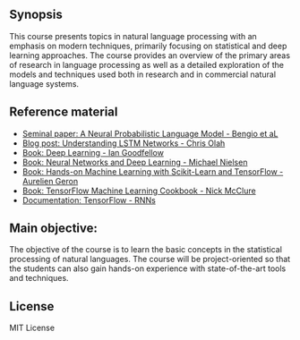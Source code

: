 ## Synopsis
This course presents topics in natural language processing with an emphasis on modern techniques, primarily focusing on statistical and deep learning approaches. The course provides an overview of the primary areas of research in language processing as well as a detailed exploration of the models and techniques used both in research and in commercial natural language systems.

## Reference material

- [Seminal paper: A Neural Probabilistic Language Model - Bengio et aL](http://www.jmlr.org/papers/volume3/bengio03a/bengio03a.pdf)
- [Blog post: Understanding LSTM Networks - Chris Olah](https://colah.github.io/posts/2015-08-Understanding-LSTMs/)
- [Book: Deep Learning - Ian Goodfellow](http://www.deeplearningbook.org)
- [Book: Neural Networks and Deep Learning - Michael Nielsen](http://neuralnetworksanddeeplearning.com)
- [Book: Hands-on Machine Learning with Scikit-Learn and TensorFlow - Aurelien Geron](https://github.com/ageron/handson-ml)
- [Book: TensorFlow Machine Learning Cookbook - Nick McClure](https://github.com/nfmcclure/tensorflow_cookbook)
- [Documentation: TensorFlow - RNNs](https://www.tensorflow.org/tutorials/recurrent) 


## Main objective:
The objective of the course is to learn the basic concepts in the statistical processing of natural languages. The course will be project-oriented so that the students can also gain hands-on experience with state-of-the-art tools and techniques.

## License
MIT License
